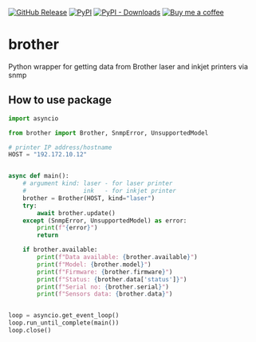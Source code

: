 [![GitHub Release][releases-shield]][releases]
[![PyPI][pypi-releases-shield]][pypi-releases]
[![PyPI - Downloads][pypi-downloads]][pypi-releases]
[![Buy me a coffee][buy-me-a-coffee-shield]][buy-me-a-coffee]

# brother
Python wrapper for getting data from Brother laser and inkjet printers via snmp

## How to use package
```py
import asyncio

from brother import Brother, SnmpError, UnsupportedModel

# printer IP address/hostname
HOST = "192.172.10.12"


async def main():
    # argument kind: laser - for laser printer
    #                ink   - for inkjet printer
    brother = Brother(HOST, kind="laser")
    try:
        await brother.update()
    except (SnmpError, UnsupportedModel) as error:
        print(f"{error}")
        return

    if brother.available:
        print(f"Data available: {brother.available}")
        print(f"Model: {brother.model}")
        print(f"Firmware: {brother.firmware}")
        print(f"Status: {brother.data['status']}")
        print(f"Serial no: {brother.serial}")
        print(f"Sensors data: {brother.data}")


loop = asyncio.get_event_loop()
loop.run_until_complete(main())
loop.close()
```
[releases]: https://github.com/bieniu/brother/releases
[releases-shield]: https://img.shields.io/github/release/bieniu/brother.svg?style=popout
[pypi-releases]: https://pypi.org/project/brother/
[pypi-releases-shield]: https://img.shields.io/pypi/v/brother
[pypi-downloads]: https://img.shields.io/pypi/dm/brother
[buy-me-a-coffee-shield]: https://img.shields.io/static/v1.svg?label=%20&message=Buy%20me%20a%20coffee&color=6f4e37&logo=buy%20me%20a%20coffee&logoColor=white
[buy-me-a-coffee]: https://www.buymeacoffee.com/QnLdxeaqO
